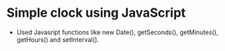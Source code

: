 # Simple clock using JavaScript

- Used Javasript functions like new Date(), getSeconds(), getMinutes(), getHours() and setInterval().
